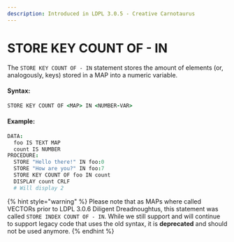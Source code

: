 ```yaml
---
description: Introduced in LDPL 3.0.5 - Creative Carnotaurus
---
```


# STORE KEY COUNT OF - IN

The `STORE KEY COUNT OF - IN` statement stores the amount of elements \(or, analogously, keys\) stored in a MAP into a numeric variable.

#### Syntax:

```coffeescript
STORE KEY COUNT OF <MAP> IN <NUMBER-VAR>
```

#### Example:

```coffeescript
DATA:
  foo IS TEXT MAP
  count IS NUMBER
PROCEDURE:
  STORE "Hello there!" IN foo:0
  STORE "How are you?" IN foo:7
  STORE KEY COUNT OF foo IN count
  DISPLAY count CRLF
  # Will display 2
```

{% hint style="warning" %}
Please note that as MAPs where called VECTORs prior to LDPL 3.0.6 Diligent Dreadnoughtus, this statement was called `STORE INDEX COUNT OF - IN`. While we still support and will continue to support legacy code that uses the old syntax, it is **deprecated** and should not be used anymore.
{% endhint %}
